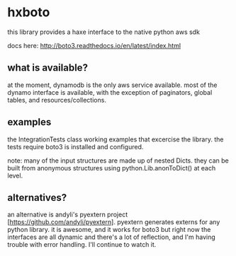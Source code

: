 # hxboto

this library provides a haxe interface to the native python aws sdk

docs here: http://boto3.readthedocs.io/en/latest/index.html

## what is available?

at the moment, dynamodb is the only aws service available. most of the
dynamo interface is available, with the exception of paginators,
global tables, and resources/collections.

## examples

the IntegrationTests class working examples that excercise the
library. the tests require boto3 is installed and configured.

note: many of the input structures are made up of nested Dicts. they
can be built from anonymous structures using python.Lib.anonToDict()
at each level.

## alternatives?

an alternative is andyli's pyextern project
[https://github.com/andyli/pyextern]. pyextern generates externs for
any python library. it is awesome, and it works for boto3 but right
now the interfaces are all dynamic and there's a lot of reflection,
and I'm having trouble with error handling. I'll continue to watch it.
